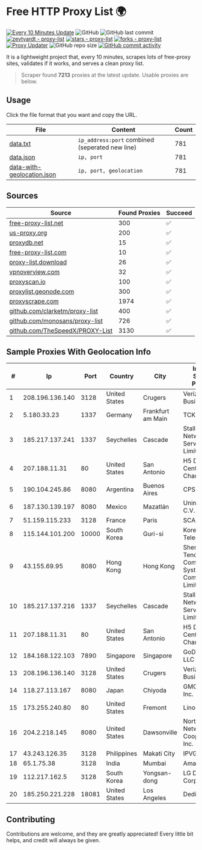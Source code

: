 
# Free HTTP Proxy List 🌍

[![Every 10 Minutes Update](https://github.com/mertguvencli/http-proxy-list/actions/workflows/main.yml/badge.svg?branch=main)](https://github.com/mertguvencli/http-proxy-list/actions/workflows/main.yml)
![GitHub](https://img.shields.io/github/license/mertguvencli/http-proxy-list)
![GitHub last commit](https://img.shields.io/github/last-commit/mertguvencli/http-proxy-list)
[![zevtyardt - proxy-list](https://img.shields.io/static/v1?label=zevtyardt&message=proxy-list&color=blue&logo=github)](https://github.com/zevtyardt/proxy-list "Go to GitHub repo")
[![stars - proxy-list](https://img.shields.io/github/stars/zevtyardt/proxy-list?style=social)](https://github.com/zevtyardt/proxy-list)
[![forks - proxy-list](https://img.shields.io/github/forks/zevtyardt/proxy-list?style=social)](https://github.com/zevtyardt/proxy-list)
[![Proxy Updater](https://github.com/zevtyardt/proxy-list/workflows/Proxy%20Updater/badge.svg)](https://github.com/zevtyardt/proxy-list/actions?query=workflow:"Proxy+Updater")
![GitHub repo size](https://img.shields.io/github/repo-size/zevtyardt/proxy-list)
[![GitHub commit activity](https://img.shields.io/github/commit-activity/m/zevtyardt/proxy-list?logo=commits)](https://github.com/zevtyardt/proxy-list/commits/main)

It is a lightweight project that, every 10 minutes, scrapes lots of free-proxy sites, validates if it works, and serves a clean proxy list.

> Scraper found **7213** proxies at the latest update. Usable proxies are below.

## Usage

Click the file format that you want and copy the URL.

|File|Content|Count|
|----|-------|-----|
|[data.txt](https://raw.githubusercontent.com/mertguvencli/http-proxy-list/main/proxy-list/data.txt)|`ip_address:port` combined (seperated new line)|781|
|[data.json](https://raw.githubusercontent.com/mertguvencli/http-proxy-list/main/proxy-list/data.json)|`ip, port`|781|
|[data-with-geolocation.json](https://raw.githubusercontent.com/mertguvencli/http-proxy-list/main/proxy-list/data-with-geolocation.json)|`ip, port, geolocation`|781|

## Sources

|Source|Found Proxies|Succeed|
|------|-------------|-------|
|[free-proxy-list.net](https://free-proxy-list.net)|300|✅|
|[us-proxy.org](https://www.us-proxy.org)|200|✅|
|[proxydb.net](http://proxydb.net)|15|✅|
|[free-proxy-list.com](https://free-proxy-list.com/?page=&port=&type%5B%5D=http&type%5B%5D=https&up_time=0&search=Search)|10|✅|
|[proxy-list.download](https://www.proxy-list.download/HTTP)|26|✅|
|[vpnoverview.com](https://vpnoverview.com/privacy/anonymous-browsing/free-proxy-servers)|32|✅|
|[proxyscan.io](https://www.proxyscan.io)|100|✅|
|[proxylist.geonode.com](https://proxylist.geonode.com/api/proxy-list?limit=300&page=1&sort_by=lastChecked&sort_type=desc&protocols=http,https)|300|✅|
|[proxyscrape.com](https://api.proxyscrape.com/v2/?request=displayproxies&protocol=http&timeout=10000&country=all&ssl=all&anonymity=all)|1974|✅|
|[github.com/clarketm/proxy-list](https://raw.githubusercontent.com/clarketm/proxy-list/master/proxy-list-raw.txt)|400|✅|
|[github.com/monosans/proxy-list](https://raw.githubusercontent.com/monosans/proxy-list/main/proxies/http.txt)|726|✅|
|[github.com/TheSpeedX/PROXY-List](https://raw.githubusercontent.com/TheSpeedX/PROXY-List/master/http.txt)|3130|✅|


## Sample Proxies With Geolocation Info

|#|Ip|Port|Country|City|Internet Service Provider|
|-|--|----|-------|----|-------------------------|
|1|208.196.136.140|3128|United States|Crugers|Verizon Business|
|2|5.180.33.23|1337|Germany|Frankfurt am Main|TCK OOO|
|3|185.217.137.241|1337|Seychelles|Cascade|Stallion Network Services Limited|
|4|207.188.11.31|80|United States|San Antonio|H5 Data Centers - Chandler LLC|
|5|190.104.245.86|8080|Argentina|Buenos Aires|CPS|
|6|187.130.139.197|8080|Mexico|Mazatlán|Uninet S.A. de C.V.|
|7|51.159.115.233|3128|France|Paris|SCALEWAY|
|8|115.144.101.200|10000|South Korea|Guri-si|Korea Telecom|
|9|43.155.69.95|8080|Hong Kong|Hong Kong|Shenzhen Tencent Computer Systems Company Limited|
|10|185.217.137.216|1337|Seychelles|Cascade|Stallion Network Services Limited|
|11|207.188.11.31|80|United States|San Antonio|H5 Data Centers - Chandler LLC|
|12|184.168.122.103|7890|Singapore|Singapore|GoDaddy.com, LLC|
|13|208.196.136.140|3128|United States|Crugers|Verizon Business|
|14|118.27.113.167|8080|Japan|Chiyoda|GMO Internet, Inc.|
|15|173.255.240.80|80|United States|Fremont|Linode, LLC|
|16|204.2.218.145|8080|United States|Dawsonville|North Georgia Network Cooperative, Inc.|
|17|43.243.126.35|3128|Philippines|Makati City|IPVG|
|18|65.1.75.38|3128|India|Mumbai|Amazon.com|
|19|112.217.162.5|3128|South Korea|Yongsan-dong|LG DACOM Corporation|
|20|185.250.221.228|18081|United States|Los Angeles|DediPath|



## Contributing

Contributions are welcome, and they are greatly appreciated! Every
little bit helps, and credit will always be given.

